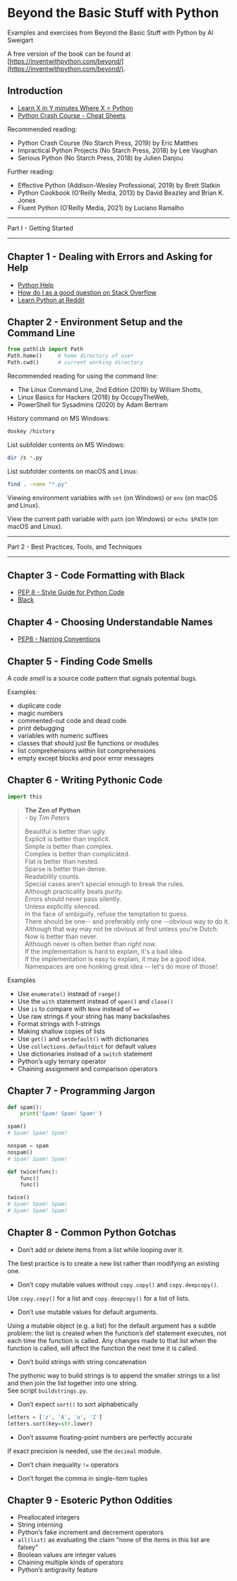 # Beyond the Basic Stuff with Python

Examples and exercises from Beyond the Basic Stuff with Python by Al Sweigart

A free version of the book can be found at [https://inventwithpython.com/beyond/](https://inventwithpython.com/beyond/).

## Introduction

- [Learn X in Y minutes Where X = Python](https://learnxinyminutes.com/docs/python/)
- [Python Crash Course - Cheat Sheets](https://ehmatthes.github.io/pcc/cheatsheets/README.html)

Recommended reading:


- Python Crash Course (No Starch Press, 2019) by Eric Matthes
- Impractical Python Projects (No Starch Press, 2018) by Lee Vaughan
- Serious Python (No Starch Press, 2018) by Julien Danjou

Further reading:

- Effective Python (Addison-Wesley Professional, 2019) by Brett Slatkin
- Python Cookbook (O’Reilly Media, 2013) by David Beazley and Brian K. Jones
- Fluent Python (O’Reilly Media, 2021) by Luciano Ramalho

---

Part I - Getting Started

---

## Chapter 1 - Dealing with Errors and Asking for Help

- [Python Help](https://www.python.org/about/help/)
- [How do I as a good question on Stack Overflow](https://stackoverflow.com/help/how-to-ask/)
- [Learn Python at Reddit](https://www.reddit.com/r/learnpython/)

## Chapter 2 - Environment Setup and the Command Line

```python
from pathlib import Path
Path.home()     # home directory of user
Path.cwd()      # current working directory
```

Recommended reading for using the command line:

- The Linux Command Line, 2nd Edition (2019) by William Shotts, 
- Linux Basics for Hackers (2018) by OccupyTheWeb,
- PowerShell for Sysadmins (2020) by Adam Bertram

History command on MS Windows:

```bash
doskey /history
```

List subfolder contents on MS Windows:

```bash
dir /s *.py
```

List subfolder contents on macOS and Linux:

```bash
find . -name "*.py"
```

Viewing environment variables with `set` (on Windows) or `env` (on macOS and Linux).

View the current path variable with `path` (on Windows) or `echo $PATH` (on macOS and Linux).

---

Part 2 - Best Practices, Tools, and Techniques

---

## Chapter 3 - Code Formatting with Black

- [PEP 8 - Style Guide for Python Code](https://www.python.org/dev/peps/pep-0008/)
- [Black](https://github.com/psf/black/)

## Chapter 4 - Choosing Understandable Names

- [PEP8 - Naming Conventions](https://www.python.org/dev/peps/pep-0008/#naming-conventions)

## Chapter 5 - Finding Code Smells

A *code smell* is a source code pattern that signals potential bugs.

Examples:

- duplicate code
- magic numbers
- commented-out code and dead code
- print debugging
- variables with numeric suffixes
- classes that should just Be functions or modules
- list comprehensions within list comprehensions
- empty except blocks and poor error messages

## Chapter 6 - Writing Pythonic Code

```python
import this
```

>**The Zen of Python**  
> \- by *Tim Peters*  
>   
>Beautiful is better than ugly.   
>Explicit is better than implicit.   
>Simple is better than complex.   
>Complex is better than complicated.   
>Flat is better than nested.  
>Sparse is better than dense.  
>Readability counts.  
>Special cases aren't special enough to break the rules.  
>Although practicality beats purity.  
>Errors should never pass silently.  
>Unless explicitly silenced.  
>In the face of ambiguity, refuse the temptation to guess.  
>There should be one-- and preferably only one --obvious way to do it.  
>Although that way may not be obvious at first unless you're Dutch.  
>Now is better than never.  
>Although never is often better than *right* now.  
>If the implementation is hard to explain, it's a bad idea.  
>If the implementation is easy to explain, it may be a good idea.   
>Namespaces are one honking great idea -- let's do more of those!  

Examples

- Use `enumerate()` instead of `range()`
- Use the `with` statement instead of `open()` and `close()`
- Use `is` to compare with `None` instead of `==`
- Use raw strings if your string has many backslashes
- Format strings with f-strings
- Making shallow copies of lists
- Use `get()` and `setdefault()` with dictionaries
- Use `collections.defaultdict` for default values
- Use dictionaries instead of a `switch` statement
- Python’s ugly ternary operator
- Chaining assignment and comparison operators

## Chapter 7 - Programming Jargon

```python
def spam():
    print('Spam! Spam! Spam!')

spam()
# Spam! Spam! Spam!

nospam = spam
nospam()
# Spam! Spam! Spam!

def twice(func):
    func()
    func()

twice()
# Spam! Spam! Spam!
# Spam! Spam! Spam!
```

## Chapter 8 - Common Python Gotchas

- Don’t add or delete items from a list while looping over it.    

The best practice is to create a new list rather than modifying an existing one.   

- Don’t copy mutable values without `copy.copy()` and `copy.deepcopy()`.    

Use `copy.copy()` for a list and `copy.deepcopy()` for a list of lists.

- Don’t use mutable values for default arguments.

Using a mutable object (e.g. a list) for the default argument has a subtle problem: the list is created when the function’s def statement executes, not each time the function is called. Any changes made to that list when the function is called, will affect the function the next time it is called.

- Don’t build strings with string concatenation

The pythonic way to build strings is to append the smaller strings to a list and then join the list together into one string.   
See script `buildstrings.py`.

- Don’t expect `sort()` to sort alphabetically

```python
letters = ['z', 'A', 'a', 'Z']
letters.sort(key=str.lower)
```

- Don’t assume floating-point numbers are perfectly accurate

If exact precision is needed, use the `decimal` module.

- Don’t chain inequality `!=` operators

- Don’t forget the comma in single-item tuples

## Chapter 9 - Esoteric Python Oddities

- Preallocated integers
- String interning
- Python’s fake increment and decrement operators
- `all(list)` as evaluating the claim “none of the items in this list are falsey”
- Boolean values are integer values
- Chaining multiple kinds of operators
- Python’s antigravity feature